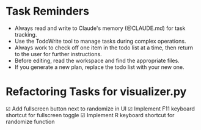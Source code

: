 # Task Reminders

- Always read and write to Claude's memory (@CLAUDE.md) for task tracking.
- Use the TodoWrite tool to manage tasks during complex operations.
- Always work to check off one item in the todo list at a time, then return to the user for further instructions.
- Before editing, read the workspace and find the appropriate files.
- If you generate a new plan, replace the todo list with your new one.

# Refactoring Tasks for visualizer.py

☑ Add fullscreen button next to randomize in UI
☑ Implement F11 keyboard shortcut for fullscreen toggle
☑ Implement R keyboard shortcut for randomize function